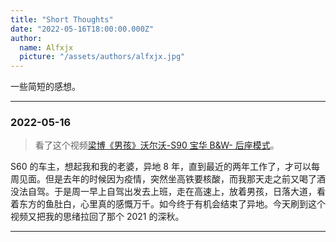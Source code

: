 ```yaml
---
title: "Short Thoughts"
date: "2022-05-16T18:00:00.000Z"
author:
  name: Alfxjx
  picture: "/assets/authors/alfxjx.jpg"
---
```


一些简短的感想。

---

### 2022-05-16

> 看了这个视频[梁博《男孩》沃尔沃-S90 宝华 B&W- 后座模式](https://www.bilibili.com/video/BV1354y1Z7gE)。

S60 的车主，想起我和我的老婆，异地 8 年，直到最近的两年工作了，才可以每周见面。但是去年的时候因为疫情，突然坐高铁要核酸，而我那天走之前又喝了酒没法自驾。于是周一早上自驾出发去上班，走在高速上，放着男孩，日落大道，看着东方的鱼肚白，心里真的感慨万千。如今终于有机会结束了异地。今天刷到这个视频又把我的思绪拉回了那个 2021 的深秋。

---

